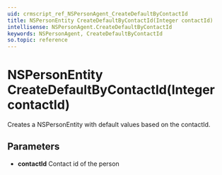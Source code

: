 ```yaml
---
uid: crmscript_ref_NSPersonAgent_CreateDefaultByContactId
title: NSPersonEntity CreateDefaultByContactId(Integer contactId)
intellisense: NSPersonAgent.CreateDefaultByContactId
keywords: NSPersonAgent, CreateDefaultByContactId
so.topic: reference
---
```


# NSPersonEntity CreateDefaultByContactId(Integer contactId)

Creates a NSPersonEntity with default values based on the contactId.

## Parameters

* **contactId** Contact id of the person
